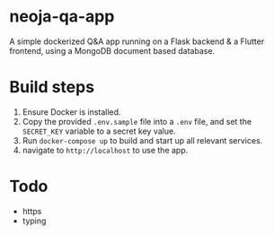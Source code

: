 # neoja-qa-app

A simple dockerized Q&A app running on a Flask backend & a Flutter frontend, using a MongoDB document based database.

# Build steps

1. Ensure Docker is installed.
2. Copy the provided `.env.sample` file into a `.env` file, and set the `SECRET_KEY` variable to a secret key value.
4. Run `docker-compose up` to build and start up all relevant services.
5. navigate to `http://localhost` to use the app.

# Todo

* https
* typing